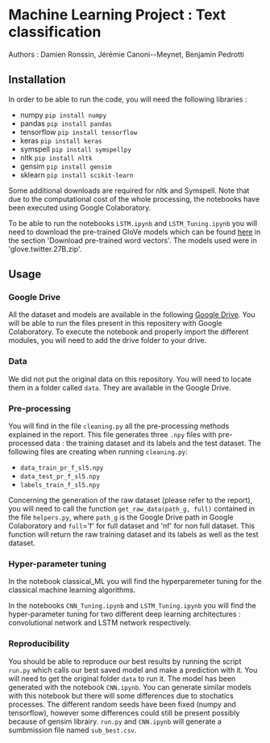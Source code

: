 # Machine Learning Project : Text classification

Authors : Damien Ronssin, Jérémie Canoni--Meynet, Benjamin Pedrotti

## Installation

In order to be able to run the code, you will need the following libraries :
* numpy `pip install numpy`
* pandas `pip install pandas`
* tensorflow `pip install tensorflow`
* keras `pip install keras`
* symspell `pip install symspellpy`
* nltk `pip install nltk`
* gensim `pip install gensim`
* sklearn `pip install scikit-learn`

Some additional downloads are required for nltk and Symspell. Note that due to the computational cost of the whole processing, the notebooks have been executed using Google Colaboratory.

To be able to run the notebooks `LSTM.ipynb` and `LSTM_Tuning.ipynb` you will need to download the pre-trained GloVe models which can be found [here](https://nlp.stanford.edu/projects/glove/) in the section 'Download pre-trained word vectors'. The models used were in 'glove.twitter.27B.zip'.

## Usage

### Google Drive 

All the dataset and models are available in the following [Google Drive](https://drive.google.com/drive/folders/1WOL1puOGA7eccIwQgNAB0Z7JHNaeU3Ta?usp=sharing). You will be able to run the files present in this repositery with Google Colaboratory.
To execute the notebook and properly import the different modules, you will need to add the drive folder to your drive.

### Data

We did not put the original data on this repository. You will need to locate them in a folder called `data`. They are available in the Google Drive.

### Pre-processing

You will find in the file `cleaning.py` all the pre-processing methods explained in the report. This file generates three `.npy` files  with pre-processed data : the training dataset and its labels and the test dataset.
The following files are creating when running `cleaning.py`: 
* `data_train_pr_f_sl5.npy`
* `data_test_pr_f_sl5.npy`
* `labels_train_f_sl5.npy`

Concerning the generation of the raw dataset (please refer to the report), you will need to call the function `get_raw_data(path_g, full)` contained in the file `helpers.py`, where `path_g` is the Google Drive path in Google Colaboratory and `full`='f' for full dataset and 'nf' for non full dataset. This function will return the raw training dataset and its labels as well as the test dataset. 

### Hyper-parameter tuning

In the notebook classical_ML you will find the hyperparemeter tuning for the classical machine learning algorithms.

In the notebooks `CNN_Tuning.ipynb` and `LSTM_Tuning.ipynb` you will find the hyper-parameter tuning for two different deep learning architectures : convolutional network and LSTM network respectively.


### Reproducibility 

You should be able to reproduce our best results by running the script `run.py` which calls our best saved model and make a prediction with it. You will need to get the original folder `data` to run it. The model has been generated with the notebook `CNN.ipynb`. You can generate similar models with this notebook but there will some differences due to stochatics processes. The different random seeds have been fixed (numpy and tensorflow), however some differences could still be present possibly because of gensim librairy. `run.py` and `CNN.ipynb` will generate a sumbmission file named `sub_best.csv`.

